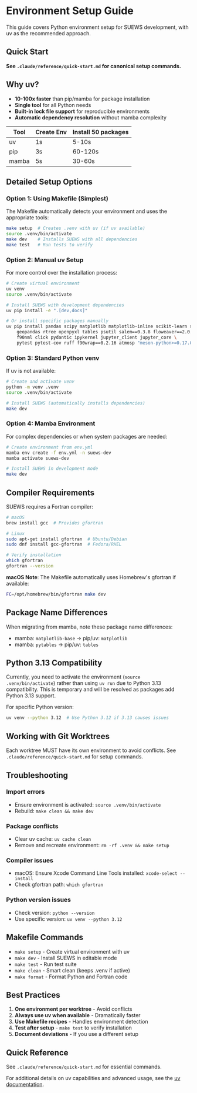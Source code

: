 # Environment Setup Guide

This guide covers Python environment setup for SUEWS development, with uv as the recommended approach.

## Quick Start

**See `.claude/reference/quick-start.md` for canonical setup commands.**

## Why uv?

- **10-100x faster** than pip/mamba for package installation
- **Single tool** for all Python needs
- **Built-in lock file support** for reproducible environments
- **Automatic dependency resolution** without mamba complexity

| Tool | Create Env | Install 50 packages |
|------|------------|-------------------|
| uv | 1s | 5-10s |
| pip | 3s | 60-120s |
| mamba | 5s | 30-60s |

## Detailed Setup Options

### Option 1: Using Makefile (Simplest)

The Makefile automatically detects your environment and uses the appropriate tools:

```bash
make setup  # Creates .venv with uv (if uv available)
source .venv/bin/activate
make dev    # Installs SUEWS with all dependencies
make test   # Run tests to verify
```

### Option 2: Manual uv Setup

For more control over the installation process:

```bash
# Create virtual environment
uv venv
source .venv/bin/activate

# Install SUEWS with development dependencies
uv pip install -e ".[dev,docs]"

# Or install specific packages manually
uv pip install pandas scipy matplotlib matplotlib-inline scikit-learn scikit-image \
    geopandas rtree openpyxl tables psutil salem==0.3.8 floweaver==2.0.0 \
    f90nml click pydantic ipykernel jupyter_client jupyter_core \
    pytest pytest-cov ruff f90wrap==0.2.16 atmosp "meson-python>=0.17.0"
```

### Option 3: Standard Python venv

If uv is not available:

```bash
# Create and activate venv
python -m venv .venv
source .venv/bin/activate

# Install SUEWS (automatically installs dependencies)
make dev
```

### Option 4: Mamba Environment

For complex dependencies or when system packages are needed:

```bash
# Create environment from env.yml
mamba env create -f env.yml -n suews-dev
mamba activate suews-dev

# Install SUEWS in development mode
make dev
```

## Compiler Requirements

SUEWS requires a Fortran compiler:

```bash
# macOS
brew install gcc  # Provides gfortran

# Linux
sudo apt-get install gfortran  # Ubuntu/Debian
sudo dnf install gcc-gfortran  # Fedora/RHEL

# Verify installation
which gfortran
gfortran --version
```

**macOS Note**: The Makefile automatically uses Homebrew's gfortran if available:
```bash
FC=/opt/homebrew/bin/gfortran make dev
```

## Package Name Differences

When migrating from mamba, note these package name differences:
- mamba: `matplotlib-base` → pip/uv: `matplotlib`
- mamba: `pytables` → pip/uv: `tables`

## Python 3.13 Compatibility

Currently, you need to activate the environment (`source .venv/bin/activate`) rather than using `uv run` due to Python 3.13 compatibility. This is temporary and will be resolved as packages add Python 3.13 support.

For specific Python version:
```bash
uv venv --python 3.12  # Use Python 3.12 if 3.13 causes issues
```

## Working with Git Worktrees

Each worktree MUST have its own environment to avoid conflicts. See `.claude/reference/quick-start.md` for setup commands.

## Troubleshooting

### Import errors
- Ensure environment is activated: `source .venv/bin/activate`
- Rebuild: `make clean && make dev`

### Package conflicts
- Clear uv cache: `uv cache clean`
- Remove and recreate environment: `rm -rf .venv && make setup`

### Compiler issues
- macOS: Ensure Xcode Command Line Tools installed: `xcode-select --install`
- Check gfortran path: `which gfortran`

### Python version issues
- Check version: `python --version`
- Use specific version: `uv venv --python 3.12`

## Makefile Commands

- `make setup` - Create virtual environment with uv
- `make dev` - Install SUEWS in editable mode
- `make test` - Run test suite
- `make clean` - Smart clean (keeps .venv if active)
- `make format` - Format Python and Fortran code

## Best Practices

1. **One environment per worktree** - Avoid conflicts
2. **Always use uv when available** - Dramatically faster
3. **Use Makefile recipes** - Handles environment detection
4. **Test after setup** - `make test` to verify installation
5. **Document deviations** - If you use a different setup

## Quick Reference

See `.claude/reference/quick-start.md` for essential commands.

For additional details on uv capabilities and advanced usage, see the [uv documentation](https://github.com/astral-sh/uv).